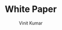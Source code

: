 ---
title: White Paper
github: https://github.com/vinitkumar/white-paper
demo: http://vinitkumar.github.io/white-paper/
author: Vinit Kumar
ssg:
  - Jekyll
cms:
  - No Cms
---